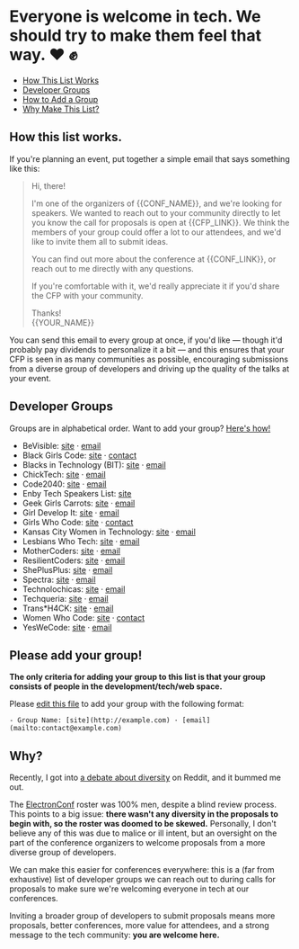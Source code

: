 # Everyone is welcome in tech. We should try to make them feel that way. ❤️ ✊

- [How This List Works](#how-this-list-works)
- [Developer Groups](#developer-groups)
- [How to Add a Group](#please-add-your-group)
- [Why Make This List?](#why)

## How this list works.

If you're planning an event, put together a simple email that says something like this:

> Hi, there!
> 
> I'm one of the organizers of {{CONF_NAME}}, and we're looking for speakers. We wanted to reach out to your community directly to let you know the call for proposals is open at {{CFP_LINK}}. We think the members of your group could offer a lot to our attendees, and we'd like to invite them all to submit ideas.
> 
> You can find out more about the conference at {{CONF_LINK}}, or reach out to me directly with any questions.
>
> If you're comfortable with it, we'd really appreciate it if you'd share the CFP with your community.
>
> Thanks!  
> {{YOUR_NAME}}

You can send this email to every group at once, if you'd like — though it'd probably pay dividends to personalize it a bit — and this ensures that your CFP is seen in as many communities as possible, encouraging submissions from a diverse group of developers and driving up the quality of the talks at your event.

## Developer Groups

Groups are in alphabetical order. Want to add your group? [Here's how!](#please-add-your-group)

- BeVisible: [site](http://bevisible.soy/) · [email](mailto:contact@bevisible.soy)
- Black Girls Code: [site](http://www.blackgirlscode.com/) · [contact](http://www.blackgirlscode.com/contact-us.html)
- Blacks in Technology (BIT): [site](https://www.blacksintechnology.net) · [email](mailto:contactus@blacksintechnology.net)
- ChickTech: [site](https://chicktech.org/) · [email](mailto:info@chicktech.org)
- Code2040: [site](http://www.code2040.org/mission/) · [email](mailto:info@code2040.org)
- Enby Tech Speakers List: [site](https://enbytech.github.io/) 
- Geek Girls Carrots: [site](http://gocarrots.org) · [email](mailto:hello@gocarrots.org)
- Girl Develop It: [site](https://www.girldevelopit.com) · [email](mailto:partnerships@girldevelopit.com)
- Girls Who Code: [site](https://girlswhocode.com) · [contact](https://girlswhocode.com/contact-us/)
- Kansas City Women in Technology: [site](http://www.kcwomenintech.org) · [email](mailto:info@kcwomenintech.org)
- Lesbians Who Tech: [site](https://lesbianswhotech.org/about) · [email](mailto:patty@lesbianswhotech.org)
- MotherCoders: [site](http://www.mothercoders.org/) · [email](mailto:info@mothercoders.org)
- ResilientCoders: [site](http://www.resilientcoders.org/) · [email](mailto:david@resilientcoders.org)
- ShePlusPlus: [site](http://sheplusplus.org) · [email](mailto:sheplusplus.ambassadors@gmail.com)
- Spectra: [site](https://sospectra.com) · [email](mailto:hello@sospectra.com)
- Technolochicas: [site](http://technolochicas.org/) · [email](mailto:technolochicas@ncwit.org)
- Techqueria: [site](https://techqueria.org/) · [email](mailto:organizers@techqueria.org)
- Trans\*H4CK: [site](http://transhack.org) · [email](mailto:hello@transhack.org)
- Women Who Code: [site](https://www.womenwhocode.com/about) · [contact](https://www.womenwhocode.com/networks)
- YesWeCode: [site](https://www.yeswecode.org/) · [email](mailto:info@yeswecode.org)

## Please add your group!

**The only criteria for adding your group to this list is that your group consists of people in the development/tech/web space.**

Please [edit this file](https://github.com/jlengstorf/awesome-speaker-diversity/edit/master/README.md) to add your group with the following format:

```
- Group Name: [site](http://example.com) · [email](mailto:contact@example.com)
```

## Why?

Recently, I got into [a debate about diversity](https://www.reddit.com/r/javascript/comments/6f8u2s/githubs_electronconf_postponed_because_all_the/digz7hb/) on Reddit, and it bummed me out.

The [ElectronConf](http://electronconf.com/) roster was 100% men, despite a blind review process. This points to a big issue: **there wasn't any diversity in the proposals to begin with, so the roster was doomed to be skewed.** Personally, I don't believe any of this was due to malice or ill intent, but an oversight on the part of the conference organizers to welcome proposals from a more diverse group of developers.

We can make this easier for conferences everywhere: this is a (far from exhaustive) list of developer groups we can reach out to during calls for proposals to make sure we're welcoming everyone in tech at our conferences.

Inviting a broader group of developers to submit proposals means more proposals, better conferences, more value for attendees, and a strong message to the tech community: **you are welcome here.**

